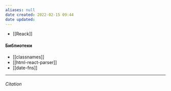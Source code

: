 ```yaml
---
aliases: null
date created: 2022-02-15 09:44
date updated:
---
```


- [[Reack]]

#### Библиотеки
- [[classnames]]
- [[html-react-parser]]
- [[date-fns]]


---

###### Citation

